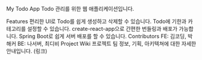 My Todo App
Todo 관리를 위한 웹 애플리케이션입니다.

Features
편리한 UI로 Todo를 쉽게 생성하고 삭제할 수 있습니다.
Todo에 기한과 카테고리를 설정할 수 있습니다.
create-react-app으로 간편한 번들링과 배포가 가능합니다.
Spring Boot로 쉽게 서버 배포를 할 수 있습니다.
Contributors
FE: 김코딩, 박해커
BE: 나서버, 최디비
Project Wiki
프로젝트 팀 정보, 기획, 아키텍쳐에 대한 자세한 안내입니다. (링크)
